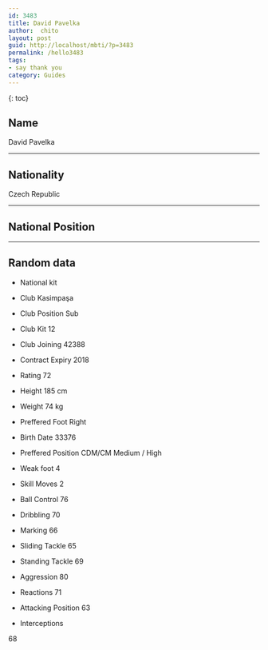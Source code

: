```yaml
---
id: 3483
title: David Pavelka
author:  chito 
layout: post
guid: http://localhost/mbti/?p=3483
permalink: /hello3483
tags:
- say thank you
category: Guides
---
```



{: toc}


## Name  
David Pavelka 

* * *

## Nationality  
Czech Republic 

* * *

## National Position 

* * *

## Random data 

  * National kit 
  * Club 
Kasimpaşa 

  * Club Position 
Sub 

  * Club Kit 
12 

  * Club Joining 
42388 

  * Contract Expiry 
2018 

  * Rating 
72 

  * Height 
185 cm 

  * Weight 
74 kg 

  * Preffered Foot 
Right 

  * Birth Date 
33376 

  * Preffered Position 
CDM/CM Medium / High 

  * Weak foot 
4 

  * Skill Moves 
2 

  * Ball Control 
76 

  * Dribbling 
70 

  * Marking 
66 

  * Sliding Tackle 
65 

  * Standing Tackle 
69 

  * Aggression 
80 

  * Reactions 
71 

  * Attacking Position 
63 

  * Interceptions 

68</ul>